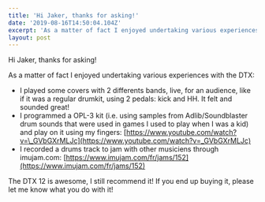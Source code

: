```yaml
---
title: 'Hi Jaker, thanks for asking!'
date: '2019-08-16T14:50:04.104Z'
excerpt: 'As a matter of fact I enjoyed undertaking various experiences with the DTX:'
layout: post
---
```

Hi Jaker, thanks for asking!

As a matter of fact I enjoyed undertaking various experiences with the DTX:

*   I played some covers with 2 differents bands, live, for an audience, like if it was a regular drumkit, using 2 pedals: kick and HH. It felt and sounded great!
*   I programmed a OPL-3 kit (i.e. using samples from Adlib/Soundblaster drum sounds that were used in games I used to play when I was a kid) and play on it using my fingers: [https://www.youtube.com/watch?v=\_GVbGXrMLJc](https://www.youtube.com/watch?v=_GVbGXrMLJc)
*   I recorded a drums track to jam with other musiciens through imujam.com: [https://www.imujam.com/fr/jams/152](https://www.imujam.com/fr/jams/152)

The DTX 12 is awesome, I still recommend it! If you end up buying it, please let me know what you do with it!
